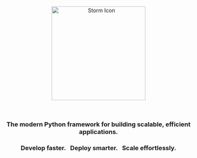 <br>

<p align="center">
    <img width="250" src="https://github.com/user-attachments/assets/8233d35f-22f0-4dec-b96b-16a7675d20bd" alt="Storm Icon">
</p>

<br>


<h3 align="center">
    The modern Python framework for building scalable, efficient applications.
</h3>

<h3 align="center">Develop faster. &nbsp; Deploy smarter. &nbsp; Scale effortlessly.</h3>

<br>



